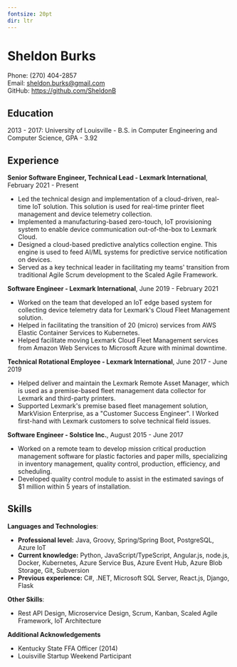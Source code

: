 ```yaml
---
fontsize: 20pt
dir: ltr
---
```

# Sheldon Burks

Phone: (270) 404-2857   
Email: <sheldon.burks@gmail.com>    
GitHub: <https://github.com/SheldonB>  

## Education

2013 - 2017: University of Louisville - B.S. in Computer Engineering and Computer Science, GPA - 3.92

## Experience

**Senior Software Engineer, Technical Lead - Lexmark International**, February 2021 - Present

* Led the technical design and implementation of a cloud-driven, real-time IoT solution. This solution is used for real-time printer fleet management and device telemetry collection.
* Implemented a manufacturing-based zero-touch, IoT provisioning system to enable device communication out-of-the-box to Lexmark Cloud.
* Designed a cloud-based predictive analytics collection engine. This engine is used to feed AI/ML systems for predictive service notification on devices.
* Served as a key technical leader in facilitating my teams' transition from traditional Agile Scrum development to the Scaled Agile Framework.

**Software Engineer - Lexmark International**, June 2019 - February 2021

* Worked on the team that developed an IoT edge based system for collecting device telemetry data for Lexmark's Cloud Fleet Management solution.
* Helped in facilitating the transition of 20 (micro) services from AWS Elastic Container Services to Kubernetes.
* Helped facilitate moving Lexmark Cloud Fleet Management services from Amazon Web Services to Microsoft Azure with minimal downtime.
 
**Technical Rotational Employee - Lexmark International**, June 2017 - June 2019

* Helped deliver and maintain the Lexmark Remote Asset Manager, which is used as a premise-based fleet management data collector for Lexmark and third-party printers.
* Supported Lexmark's premise based fleet management solution, MarkVision Enterprise, as a "Customer Success Engineer". I Worked first-hand with Lexmark customers to solve technical field issues.

**Software Engineer - Solstice Inc.**, August 2015 - June 2017

* Worked on a remote team to develop mission critical production management software for plastic factories and paper mills, specializing in inventory management, quality control, production, efficiency, and scheduling.
* Developed quality control module to assist in the estimated savings of $1 million within 5 years of installation.

## Skills

**Languages and Technologies**:

* **Professional level:** Java, Groovy, Spring/Spring Boot, PostgreSQL, Azure IoT
* **Current knowledge:** Python, JavaScript/TypeScript, Angular.js, node.js, Docker, Kubernetes, Azure Service Bus, Azure Event Hub, Azure Blob Storage, Git, Subversion
* **Previous experience:** C#, .NET, Microsoft SQL Server, React.js, Django, Flask

**Other Skills**:

* Rest API Design, Microservice Design, Scrum, Kanban, Scaled Agile Framework, IoT Architecture

**Additional Acknowledgements**

* Kentucky State FFA Officer (2014)
* Louisville Startup Weekend Participant
